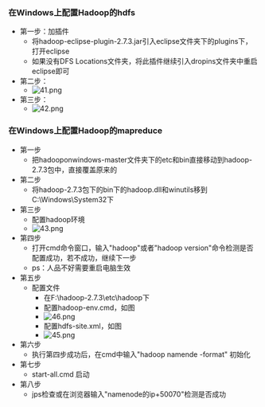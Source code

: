 ### 在Windows上配置Hadoop的hdfs
* 第一步：加插件
	* 将hadoop-eclipse-plugin-2.7.3.jar引入eclipse文件夹下的plugins下，打开eclipse
	* 如果没有DFS Locations文件夹，将此插件继续引入dropins文件夹中重启eclipse即可
* 第二步：
	* ![41.png](https://upload-images.jianshu.io/upload_images/14467401-095228f57660bf6e.png?imageMogr2/auto-orient/strip%7CimageView2/2/w/1240)
* 第三步：
	* ![42.png](https://upload-images.jianshu.io/upload_images/14467401-9b07fed88be67287.png?imageMogr2/auto-orient/strip%7CimageView2/2/w/1240)

	
### 在Windows上配置Hadoop的mapreduce
* 第一步
	* 把hadooponwindows-master文件夹下的etc和bin直接移动到hadoop-2.7.3包中，直接覆盖原来的
* 第二步
	* 将hadoop-2.7.3包下的bin下的hadoop.dll和winutils移到C:\Windows\System32下
* 第三步
	* 配置hadoop环境
	* ![43.png](https://upload-images.jianshu.io/upload_images/14467401-2d3da635980b6492.png?imageMogr2/auto-orient/strip%7CimageView2/2/w/1240)
* 第四步
	* 打开cmd命令窗口，输入"hadoop"或者"hadoop version"命令检测是否配置成功，若不成功，继续下一步
	* ps：人品不好需要重启电脑生效
* 第五步	
	* 配置文件
		* 在F:\hadoop-2.7.3\etc\hadoop下
		* 配置hadoop-env.cmd，如图 
		* ![46.png](https://upload-images.jianshu.io/upload_images/14467401-ac950a63cfc8e51e.png?imageMogr2/auto-orient/strip%7CimageView2/2/w/1240)
		* 配置hdfs-site.xml，如图 
		* ![45.png](https://upload-images.jianshu.io/upload_images/14467401-243850e543d56d1d.png?imageMogr2/auto-orient/strip%7CimageView2/2/w/1240)
* 第六步
	* 执行第四步成功后，在cmd中输入"hadoop namende -format" 初始化
* 第七步
	* start-all.cmd 启动
* 第八步
	* jps检查或在浏览器输入"namenode的ip+50070"检测是否成功
	